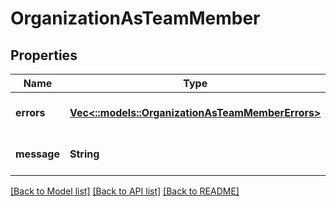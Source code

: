 # OrganizationAsTeamMember

## Properties
Name | Type | Description | Notes
------------ | ------------- | ------------- | -------------
**errors** | [**Vec<::models::OrganizationAsTeamMemberErrors>**](organizationAsTeamMember_errors.md) |  | [optional] [default to null]
**message** | **String** |  | [optional] [default to null]

[[Back to Model list]](../README.md#documentation-for-models) [[Back to API list]](../README.md#documentation-for-api-endpoints) [[Back to README]](../README.md)


